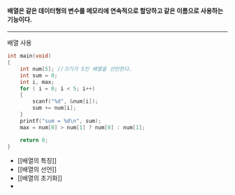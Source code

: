 #### 배열은 같은 데이터형의 변수를 메모리에 연속적으로 할당하고 같은 이름으로 사용하는 기능이다. ####
____
배열 사용
```c
int main(void)
{
	int num[5]; //크기가 5인 배열을 선언한다.
	int sum = 0;
	int i, max;
	for ( i = 0; i < 5; i++)
	{
		scanf("%d", &num[i]);
		sum += num[i];
	}
	printf("sum = %d\n", sum);
	max = num[0] > num[1] ? num[0] : num[1];

	return 0;
}
```
- [[배열의 특징]]
- [[배열의 선언]]
- [[배열의 초기화]]
- 